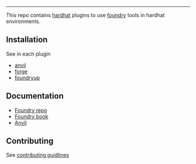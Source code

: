 ---

This repo contains [hardhat](https://github.com/NomicFoundation/hardhat) plugins to use [foundry](https://github.com/foundry-rs/foundry/) tools in hardhat environments.

## Installation

See in each plugin

- [anvil](./packages/hardhat-anvil/README.md)
- [forge](./packages/hardhat-forge/README.md)
- [foundryup](./packages/easy-foundryup/README.md)

## Documentation

- [Foundry repo](https://github.com/foundry-rs/foundry/)
- [Foundry book](https://book.getfoundry.sh/)
- [Anvil](https://github.com/foundry-rs/foundry/tree/master/anvil)

## Contributing

See [contributing guidlines](https://github.com/foundry-rs/foundry/blob/master/CONTRIBUTING.md)
